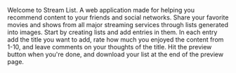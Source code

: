 Welcome to Stream List. A web application made for helping you
recommend content to your friends and social networks. Share your
favorite movies and shows from all major streaming services through
lists generated into images. Start by creating lists and add entries
in them. In each entry add the title you want to add, rate how much
you enjoyed the content from 1-10, and leave comments on your thoughts
of the title. Hit the preview button when you're done, and download
your list at the end of the preview page.

